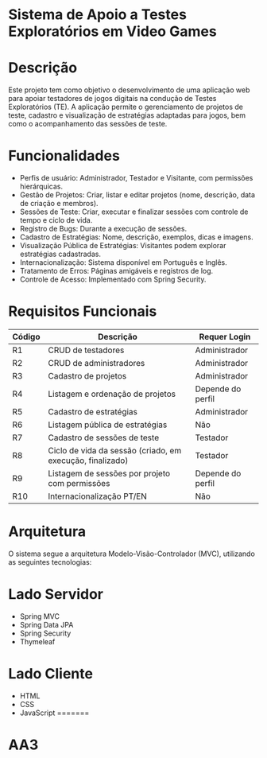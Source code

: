 # Sistema de Apoio a Testes Exploratórios em Video Games

# Descrição
Este projeto tem como objetivo o desenvolvimento de uma aplicação web para apoiar testadores de jogos digitais na condução de Testes Exploratórios (TE). A aplicação permite o gerenciamento de projetos de teste, cadastro e visualização de estratégias adaptadas para jogos, bem como o acompanhamento das sessões de teste.

# Funcionalidades
* Perfis de usuário: Administrador, Testador e Visitante, com permissões hierárquicas.
* Gestão de Projetos: Criar, listar e editar projetos (nome, descrição, data de criação e membros).
* Sessões de Teste: Criar, executar e finalizar sessões com controle de tempo e ciclo de vida.
* Registro de Bugs: Durante a execução de sessões.
* Cadastro de Estratégias: Nome, descrição, exemplos, dicas e imagens.
* Visualização Pública de Estratégias: Visitantes podem explorar estratégias cadastradas.
* Internacionalização: Sistema disponível em Português e Inglês.
* Tratamento de Erros: Páginas amigáveis e registros de log.
* Controle de Acesso: Implementado com Spring Security.

# Requisitos Funcionais
| Código | Descrição                                                 | Requer Login      |
| ------ | --------------------------------------------------------- | ----------------- |
| R1     | CRUD de testadores                                        | Administrador     |
| R2     | CRUD de administradores                                   | Administrador     |
| R3     | Cadastro de projetos                                      | Administrador     |
| R4     | Listagem e ordenação de projetos                          | Depende do perfil |
| R5     | Cadastro de estratégias                                   | Administrador     |
| R6     | Listagem pública de estratégias                           | Não               |
| R7     | Cadastro de sessões de teste                              | Testador          |
| R8     | Ciclo de vida da sessão (criado, em execução, finalizado) | Testador          |
| R9     | Listagem de sessões por projeto com permissões            | Depende do perfil |
| R10    | Internacionalização PT/EN                                 | Não               |

# Arquitetura
O sistema segue a arquitetura Modelo-Visão-Controlador (MVC), utilizando as seguintes tecnologias:

# Lado Servidor
* Spring MVC
* Spring Data JPA
* Spring Security
* Thymeleaf

# Lado Cliente
* HTML
* CSS
* JavaScript
=======
# AA3

